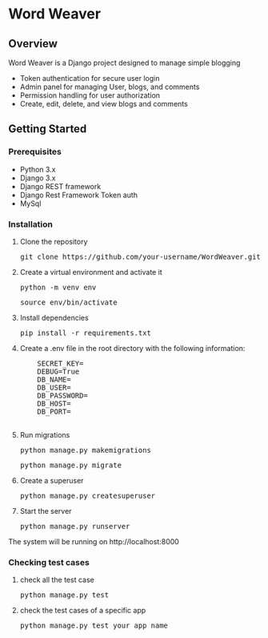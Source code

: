 <h1>Word Weaver</h1>

<h2>Overview</h2>
<p>Word Weaver is a Django project designed to manage simple blogging</p>
<ul>
    <li>Token authentication for secure user login</li>
    <li>Admin panel for managing User, blogs, and comments</li>
    <li>Permission handling for user authorization</li>
    <li>Create, edit, delete, and view blogs and comments</li>
</ul>

<h2>Getting Started</h2>
<h3>Prerequisites</h3>
<ul>
    <li>Python 3.x</li>
    <li>Django 3.x</li>
    <li>Django REST framework</li>
    <li>Django Rest Framework Token auth</li>
    <li>MySql</li>
</ul>
<h3>Installation</h3>
<ol>
    <li>Clone the repository</li>
<pre>git clone https://github.com/your-username/WordWeaver.git</pre>
    <li>Create a virtual environment and activate it</li>
    <pre>python -m venv env</pre>
    <pre>source env/bin/activate</pre>
    <li>Install dependencies</li>
    <pre>pip install -r requirements.txt</pre>
    <li>Create a .env file in the root directory with the following information:</li>
    <pre>
    SECRET_KEY=<your Django secret key>
    DEBUG=True
    DB_NAME=<your MySQL database name>
    DB_USER=<your MySQL database user>
    DB_PASSWORD=<your MySQL database password>
    DB_HOST=<your MySQL host>
    DB_PORT=<your MySQL port>
    </pre>
    <li>Run migrations</li>
    <pre>python manage.py makemigrations</pre>
    <pre>python manage.py migrate</pre>
    <li>Create a superuser</li>
    <pre>python manage.py createsuperuser</pre>
    <li>Start the server</li>
    <pre>python manage.py runserver</pre>
</ol>
    <p>The system will be running on http://localhost:8000</p>
<h3>Checking test cases</h3>
<ol>
    <li>check all the test case</li>
    <pre>python manage.py test</pre>
    <li>check the test cases of a specific app</li>
    <pre>python manage.py test your_app_name</pre>
</ol>
